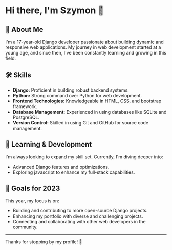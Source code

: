 

# Hi there, I'm Szymon 👋

## 🚀 About Me
I'm a 17-year-old Django developer passionate about building dynamic and responsive web applications. My journey in web development started at a young age, and since then, I've been constantly learning and growing in this field.

## 🛠 Skills
- **Django:** Proficient in building robust backend systems.
- **Python:** Strong command over Python for web development.
- **Frontend Technologies:** Knowledgeable in HTML, CSS, and bootstrap framework.
- **Database Management:** Experienced in using databases like SQLite and PostgreSQL.
- **Version Control:** Skilled in using Git and GitHub for source code management.


## 🌱 Learning & Development
I'm always looking to expand my skill set. Currently, I'm diving deeper into:
- Advanced Django features and optimizations.
- Exploring javascript to enhance my full-stack capabilities.

## 🎯 Goals for 2023
This year, my focus is on:
- Building and contributing to more open-source Django projects.
- Enhancing my portfolio with diverse and challenging projects.
- Connecting and collaborating with other web developers in the community.

---

Thanks for stopping by my profile! 🌟

<!--
**szjankowski/szjankowski** is a ✨ _special_ ✨ repository because its `README.md` (this file) appears on your GitHub profile.

Here are some ideas to get you started:

- 🔭 I’m currently working on ...
- 🌱 I’m currently learning ...
- 👯 I’m looking to collaborate on ...

-->

